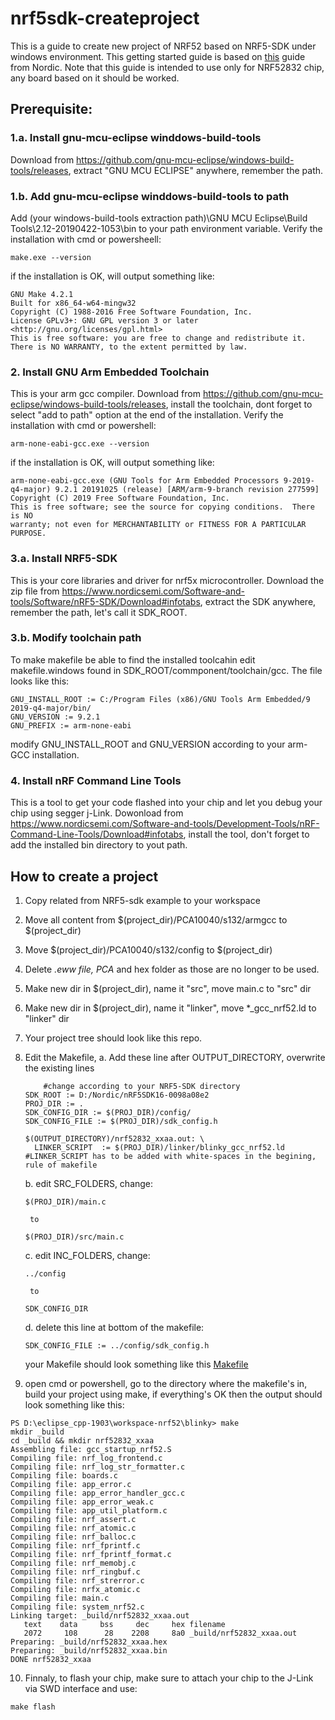 # nrf5sdk-createproject
This is a guide to create new project of NRF52 based on NRF5-SDK under windows environment. This getting started guide is based on [this](https://devzone.nordicsemi.com/nordic/nordic-blog/b/blog/posts/development-with-gcc-and-eclipse) guide from Nordic. Note that this guide is intended to use only for NRF52832 chip, any board based on it should be worked.

## Prerequisite:
### 1.a. Install gnu-mcu-eclipse winddows-build-tools
Download from https://github.com/gnu-mcu-eclipse/windows-build-tools/releases, extract "GNU MCU ECLIPSE" anywhere, remember the path. 
### 1.b.  Add gnu-mcu-eclipse winddows-build-tools to path
Add (your windows-build-tools extraction path)\GNU MCU Eclipse\Build Tools\2.12-20190422-1053\bin to your path environment variable. 
Verify the installation with cmd or powersheell: 
```
make.exe --version 
```
if the installation is OK, will output something like: 
```
GNU Make 4.2.1
Built for x86_64-w64-mingw32
Copyright (C) 1988-2016 Free Software Foundation, Inc.
License GPLv3+: GNU GPL version 3 or later <http://gnu.org/licenses/gpl.html>
This is free software: you are free to change and redistribute it.
There is NO WARRANTY, to the extent permitted by law.
```

### 2. Install GNU Arm Embedded Toolchain
This is your arm gcc compiler. Download from https://github.com/gnu-mcu-eclipse/windows-build-tools/releases, install the toolchain, dont forget to select "add to path" option at the end of the installation. Verify the installation with cmd or powershell: 
 ```
 arm-none-eabi-gcc.exe --version
 ```
 if the installation is OK, will output something like: 
 ```
 arm-none-eabi-gcc.exe (GNU Tools for Arm Embedded Processors 9-2019-q4-major) 9.2.1 20191025 (release) [ARM/arm-9-branch revision 277599]
Copyright (C) 2019 Free Software Foundation, Inc.
This is free software; see the source for copying conditions.  There is NO
warranty; not even for MERCHANTABILITY or FITNESS FOR A PARTICULAR PURPOSE.
 ```
 
 ### 3.a. Install NRF5-SDK
This is your core libraries and driver for nrf5x microcontroller. Download the zip file from https://www.nordicsemi.com/Software-and-tools/Software/nRF5-SDK/Download#infotabs, extract the SDK anywhere, remember the path, let's call it SDK_ROOT. 
 
 ### 3.b. Modify toolchain path
 To make makefile be able to find the installed toolcahin edit makefile.windows found in SDK_ROOT/commponent/toolchain/gcc. The file looks like this:
 ```
GNU_INSTALL_ROOT := C:/Program Files (x86)/GNU Tools Arm Embedded/9 2019-q4-major/bin/
GNU_VERSION := 9.2.1
GNU_PREFIX := arm-none-eabi
 ```
 modify GNU_INSTALL_ROOT and GNU_VERSION according to your arm-GCC installation.
 
 ### 4. Install nRF Command Line Tools
 This is a tool to get your code flashed into your chip and let you debug your chip using segger j-Link. Dowonload from
 https://www.nordicsemi.com/Software-and-tools/Development-Tools/nRF-Command-Line-Tools/Download#infotabs, install the tool, don't forget to add the installed bin directory to yout path.
 
## How to create a project
1. Copy related from NRF5-sdk example to your workspace
2. Move all content from $(project_dir)/PCA10040/s132/armgcc to $(project_dir)
3. Move $(project_dir)/PCA10040/s132/config to $(project_dir)
4. Delete *.eww file, PCA* and hex folder as those are no longer to be used.
5. Make new dir in $(project_dir), name it "src", move main.c to "src" dir
6. Make new dir in $(project_dir), name it "linker", move *_gcc_nrf52.ld to "linker" dir
7. Your project tree should look like this repo.
8. Edit the Makefile, 
	a. Add these line after OUTPUT_DIRECTORY, overwrite the existing lines
    ```
    	#change according to your NRF5-SDK directory 
	SDK_ROOT := D:/Nordic/nRF5SDK16-0098a08e2
	PROJ_DIR := .
	SDK_CONFIG_DIR := $(PROJ_DIR)/config/
	SDK_CONFIG_FILE := $(PROJ_DIR)/sdk_config.h

	$(OUTPUT_DIRECTORY)/nrf52832_xxaa.out: \
  	  LINKER_SCRIPT  := $(PROJ_DIR)/linker/blinky_gcc_nrf52.ld
	#LINKER_SCRIPT has to be added with white-spaces in the begining, rule of makefile
    ```

	b. edit SRC_FOLDERS, change:
	```
	$(PROJ_DIR)/main.c
	```
		to
	```
	$(PROJ_DIR)/src/main.c
	```
	c. edit INC_FOLDERS, change: 
	```
	../config 
	```
		to
	```
	SDK_CONFIG_DIR
	```
	d. delete this line at bottom of the makefile:
	```
	SDK_CONFIG_FILE := ../config/sdk_config.h
	```
	your Makefile should look something like this [Makefile](https://github.com/luqmanhakimpens/nrf5sdk-createproject/blob/master/Makefile)

9. open cmd or powershell, go to the directory where the makefile's in, build your project using  make, if everything's OK then the output should look something like this:
```
PS D:\eclipse_cpp-1903\workspace-nrf52\blinky> make
mkdir _build
cd _build && mkdir nrf52832_xxaa
Assembling file: gcc_startup_nrf52.S
Compiling file: nrf_log_frontend.c
Compiling file: nrf_log_str_formatter.c
Compiling file: boards.c
Compiling file: app_error.c
Compiling file: app_error_handler_gcc.c
Compiling file: app_error_weak.c
Compiling file: app_util_platform.c
Compiling file: nrf_assert.c
Compiling file: nrf_atomic.c
Compiling file: nrf_balloc.c
Compiling file: nrf_fprintf.c
Compiling file: nrf_fprintf_format.c
Compiling file: nrf_memobj.c
Compiling file: nrf_ringbuf.c
Compiling file: nrf_strerror.c
Compiling file: nrfx_atomic.c
Compiling file: main.c
Compiling file: system_nrf52.c
Linking target: _build/nrf52832_xxaa.out
   text    data     bss     dec     hex filename
   2072     108      28    2208     8a0 _build/nrf52832_xxaa.out
Preparing: _build/nrf52832_xxaa.hex
Preparing: _build/nrf52832_xxaa.bin
DONE nrf52832_xxaa
```
10. Finnaly, to flash your chip, make sure to attach your chip to the J-Link via SWD interface and use:
```
make flash
```
